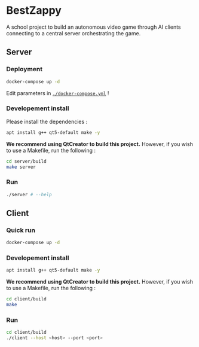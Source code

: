 # BestZappy

A school project to build an autonomous video game through AI clients connecting to a central server orchestrating the game.
## Server

### Deployment

```bash
docker-compose up -d
```

Edit parameters in [`./docker-compose.yml`](docker-compose.yml) !
### Developement install

Please install the dependencies :

```bash
apt install g++ qt5-default make -y
```

**We recommend using QtCreator to build this project.** However, if you wish to use a Makefile, run the following :

```bash
cd server/build
make server
```

### Run

```bash
./server # --help
```

## Client

### Quick run

```bash
docker-compose up -d
```

### Developement install

```bash
apt install g++ qt5-default make -y
```

**We recommend using QtCreator to build this project.** However, if you wish to use a Makefile, run the following :

```bash
cd client/build
make
```

### Run

```bash
cd client/build
./client --host <host> --port <port>
```
